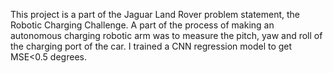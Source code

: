 This project is a part of the Jaguar Land Rover problem statement, the Robotic Charging Challenge.
A part of the process of making an autonomous charging robotic arm was to measure the pitch, yaw and roll of the charging port of the car. I trained a CNN regression model to get MSE<0.5 degrees.

